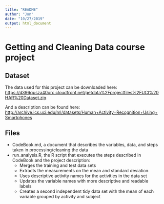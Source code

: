 ```yaml
---
title: "README"
author: "Jon"
date: "10/27/2019"
output: html_document
---
```

# Getting and Cleaning Data course project

## Dataset
The data used for this project can be downloaded here:
https://d396qusza40orc.cloudfront.net/getdata%2Fprojectfiles%2FUCI%20HAR%20Dataset.zip

And a description can be found here:
http://archive.ics.uci.edu/ml/datasets/Human+Activity+Recognition+Using+Smartphones

## Files
* CodeBook.md, a document that describes the variables, data, and steps taken in processing/cleaning the data
* run_analysis.R, the R script that executes the steps described in CodeBook and the project description:
    + Merges the training and test data sets
    + Extracts the measurements on the mean and standard deviation
    + Uses descriptive activity names for the activities in the data set
    + Updates the variable names with more descriptive and readable labels
    + Creates a second independent tidy data set with the mean of each variable grouped by activity and subject
